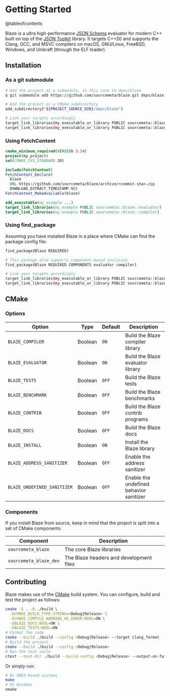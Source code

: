 Getting Started
===============

@tableofcontents

Blaze is a ultra high-performance [JSON Schema](http://json-schema.org)
evaluator for modern C++ built on top of the [JSON
Toolkit](https://github.com/sourcemeta/jsontoolkit) library. It targets C++20
and supports the Clang, GCC, and MSVC compilers on macOS, GNU/Linux, FreeBSD,
Windows, and Unikraft (through the ELF loader).

Installation
------------

### As a git submodule

```sh
# Add the project as a submodule, in this case to deps/blaze
$ git submodule add https://github.com/sourcemeta/blaze.git deps/blaze

# Add the project as a CMake subdirectory
add_subdirectory("${PROJECT_SOURCE_DIR}/deps/blaze")

# Link your targets accordingly
target_link_libraries(my_executable_or_library PUBLIC sourcemeta::blaze::evaluator)
target_link_libraries(my_executable_or_library PUBLIC sourcemeta::blaze::compiler)
```

### Using FetchContent

```cmake
cmake_minimum_required(VERSION 3.14)
project(my_project)
set(CMAKE_CXX_STANDARD 20)

include(FetchContent)
FetchContent_Declare(
  blaze
  URL https://github.com/sourcemeta/blaze/archive/<commit-sha>.zip
  DOWNLOAD_EXTRACT_TIMESTAMP NO)
FetchContent_MakeAvailable(blaze)

add_executable(my_example ...)
target_link_libraries(my_example PUBLIC sourcemeta::blaze::evaluator)
target_link_libraries(my_example PUBLIC sourcemeta::blaze::compiler)
```

### Using find_package

Assuming you have installed Blaze in a place where CMake can find the
package config file:

```sh
find_package(Blaze REQUIRED)

# This package also supports component-based inclusion
find_package(Blaze REQUIRED COMPONENTS evaluator compiler)

# Link your targets accordingly
target_link_libraries(my_executable_or_library PUBLIC sourcemeta::blaze::evaluator)
target_link_libraries(my_executable_or_library PUBLIC sourcemeta::blaze::compiler)
```

CMake
-----

### Options

| Option                      | Type    | Default | Description                             |
|-----------------------------|---------|---------|-----------------------------------------|
| `BLAZE_COMPILER`            | Boolean | `ON`    | Build the Blaze compiler library        |
| `BLAZE_EVALUATOR`           | Boolean | `ON`    | Build the Blaze evaluator library       |
| `BLAZE_TESTS`               | Boolean | `OFF`   | Build the Blaze tests                   |
| `BLAZE_BENCHMARK`           | Boolean | `OFF`   | Build the Blaze benchmarks              |
| `BLAZE_CONTRIB`             | Boolean | `OFF`   | Build the Blaze contrib programs        |
| `BLAZE_DOCS`                | Boolean | `OFF`   | Build the Blaze docs                    |
| `BLAZE_INSTALL`             | Boolean | `ON`    | Install the Blaze library               |
| `BLAZE_ADDRESS_SANITIZER`   | Boolean | `OFF`   | Enable the address sanitizer            |
| `BLAZE_UNDEFINED_SANITIZER` | Boolean | `OFF`   | Enable the undefined behavior sanitizer |

### Components

If you install Blaze from source, keep in mind that the project is split
into a set of CMake components:

| Component              | Description                             |
|------------------------|-----------------------------------------|
| `sourcemeta_blaze`     | The core Blaze libraries                |
| `sourcemeta_blaze_dev` | The Blaze headers and development files |

Contributing
------------

Blaze makes use of the [CMake](https://cmake.org) build system. You can
configure, build and test the project as follows:

```sh
cmake -S . -B ./build \
  -DCMAKE_BUILD_TYPE:STRING=<Debug|Release> \
  -DCMAKE_COMPILE_WARNING_AS_ERROR:BOOL=ON \
  -DBLAZE_DOCS:BOOL=ON \
  -DBLAZE_TESTS:BOOL=ON
# Format the code
cmake --build ./build --config <Debug|Release> --target clang_format
# Build the project
cmake --build ./build --config <Debug|Release>
# Run the test suite
ctest --test-dir ./build --build-config <Debug|Release> --output-on-failure --progress
```

Or simply run:

```sh
# On UNIX-based systems
make
# On Windows
nmake
```
